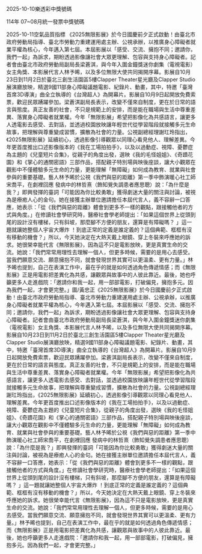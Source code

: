 
2025-10-10樂透彩中獎號碼

                                
114年 07~08月統一發票中獎號碼
                             
2025-10-11空氣品質指標
                              《2025無限影展》於今日國慶前夕正式啟動！由臺北市政府勞動局指導、臺北市勞動力重建運用處主辦、公視承辦，以推廣身心障礙者就業平權為核心，今年邁入第七屆。本屆影展以「感受、交流、擁抱不同；邀請你，我們一起」為訴求，期盼透過影像讓社會大眾更理解、包容與支持身心障礙者。記者會由臺北市政府勞動局副局長梁蒼淇，與今年入圍金鐘獎迷你劇集（電視電影）女主角獎、本影展代言人林予晞，以及多位無限大使共同揭開序幕。影展自10月23日到11月2日於臺北三創生活園區5樓Clapper Theater星光廳及Clapper Studio展演廳放映，精選9國11部身心障礙議題電影、紀錄片、動畫，其中，特邀「臺灣首席3D導演」曲全立執導的《台灣超人》為開幕片。影展自10月9日起開放免費索票，歡迎民眾踴躍參加。梁蒼淇副局長表示，改變不僅來自制度，更在於日常的語言與態度。真正友善的社會，不只是規範上的安排，而是能在職場與生活中尊重差異、落實身心障礙者就業權。今年「無限影展」希望把影像化為共感語言，讓更多人透電影去感受、去對話，並透過校園放映讓年輕世代從學習階段就接觸多元生命故事，把理解與尊重變成習慣，擴散為社會的力量。公視副總經理謝玒玲指出，《2025無限影展》延續初心，透過影像引導觀眾以同理心看見他人、理解差異。今年更首度推出口述影像版本的《我在工場拍拍手》，以及以過動症、視障、憂鬱症為主題的《兒童短片合集》，從親子的角度出發，選映《我的毛怪姐姐》、《奇蹟花園》和《掌心的通關密語》三部作品，搭配親子特別場與映後座談，讓大小觀眾在觀影中不僅體驗多元生命的力量，更能理解「無障礙」如何成為教育、就業與社會參與的重要基礎。藝人林予晞於公視《我們與惡的距離》第一季中飾演暖心社工師宋喬平，在劇裡回應 發病中的林哲熹（飾知覺失調患者應思聰）說：「為什麼是我？」即興發揮的臺詞「可能因為你比較勇敢」獲得劇迷大量的關注與討論，被視為是療癒人心的金句。她在接獲主辦單位邀請擔任本屆代言人，義不容辭一口答應，她表示：「從《我們與惡的距離》體會到更多不一樣的觀點，跟接觸他者的方式與角度。」在修讀社會學研究時，醫療社會學老師提出：「如果這個世界上從頭到尾的設計沒有樓梯，只有斜坡，那麼腳不方便的朋友，還算是有障礙嗎？ 」這一題就讓她整個人宇宙大爆炸 ！到底正常的定義是誰定義的？這個典範、框框有沒有移動的機會？」所以，今天她決定在大熱天戴上眼鏡、穿上冬裝來呼應她的訴求。她很榮幸能代言《無限影展》，因為這不只是電影放映，更是真實生命的交流。她說：「我們常常用理性去理解一個人，但更多時候，需要的是用心去感受。當我們願意交流、願意擁抱不同，就會發現世界其實可以更溫柔、更有力量。」林予晞也提到，自己在表演工作中，最在乎的就是如何透過角色傳遞情感；而《無限影展》正是用電影把差異化為共感，讓觀眾與故事中的人彼此靠近。最後，她也呼籲更多人走進戲院：「邀請你和我一起，用一部部電影，打破偏見，擁抱多元。因為我們一起，才會更完整。」圖/黃忠正《2025無限影展》於今日國慶前夕正式啟動！由臺北市政府勞動局指導、臺北市勞動力重建運用處主辦、公視承辦，以推廣身心障礙者就業平權為核心，今年邁入第七屆。本屆影展以「感受、交流、擁抱不同；邀請你，我們一起」為訴求，期盼透過影像讓社會大眾更理解、包容與支持身心障礙者。記者會由臺北市政府勞動局副局長梁蒼淇，與今年入圍金鐘獎迷你劇集（電視電影）女主角獎、本影展代言人林予晞，以及多位無限大使共同揭開序幕。影展自10月23日到11月2日於臺北三創生活園區5樓Clapper Theater星光廳及Clapper Studio展演廳放映，精選9國11部身心障礙議題電影、紀錄片、動畫，其中，特邀「臺灣首席3D導演」曲全立執導的《台灣超人》為開幕片。影展自10月9日起開放免費索票，歡迎民眾踴躍參加。梁蒼淇副局長表示，改變不僅來自制度，更在於日常的語言與態度。真正友善的社會，不只是規範上的安排，而是能在職場與生活中尊重差異、落實身心障礙者就業權。今年「無限影展」希望把影像化為共感語言，讓更多人透電影去感受、去對話，並透過校園放映讓年輕世代從學習階段就接觸多元生命故事，把理解與尊重變成習慣，擴散為社會的力量。公視副總經理謝玒玲指出，《2025無限影展》延續初心，透過影像引導觀眾以同理心看見他人、理解差異。今年更首度推出口述影像版本的《我在工場拍拍手》，以及以過動症、視障、憂鬱症為主題的《兒童短片合集》，從親子的角度出發，選映《我的毛怪姐姐》、《奇蹟花園》和《掌心的通關密語》三部作品，搭配親子特別場與映後座談，讓大小觀眾在觀影中不僅體驗多元生命的力量，更能理解「無障礙」如何成為教育、就業與社會參與的重要基礎。藝人林予晞於公視《我們與惡的距離》第一季中飾演暖心社工師宋喬平，在劇裡回應 發病中的林哲熹（飾知覺失調患者應思聰）說：「為什麼是我？」即興發揮的臺詞「可能因為你比較勇敢」獲得劇迷大量的關注與討論，被視為是療癒人心的金句。她在接獲主辦單位邀請擔任本屆代言人，義不容辭一口答應，她表示：「從《我們與惡的距離》體會到更多不一樣的觀點，跟接觸他者的方式與角度。」在修讀社會學研究時，醫療社會學老師提出：「如果這個世界上從頭到尾的設計沒有樓梯，只有斜坡，那麼腳不方便的朋友，還算是有障礙嗎？ 」這一題就讓她整個人宇宙大爆炸 ！到底正常的定義是誰定義的？這個典範、框框有沒有移動的機會？」所以，今天她決定在大熱天戴上眼鏡、穿上冬裝來呼應她的訴求。她很榮幸能代言《無限影展》，因為這不只是電影放映，更是真實生命的交流。她說：「我們常常用理性去理解一個人，但更多時候，需要的是用心去感受。當我們願意交流、願意擁抱不同，就會發現世界其實可以更溫柔、更有力量。」林予晞也提到，自己在表演工作中，最在乎的就是如何透過角色傳遞情感；而《無限影展》正是用電影把差異化為共感，讓觀眾與故事中的人彼此靠近。最後，她也呼籲更多人走進戲院：「邀請你和我一起，用一部部電影，打破偏見，擁抱多元。因為我們一起，才會更完整。」
